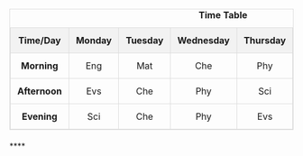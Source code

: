 <!DOCTYPE html>
<html lang="en">
<head>
    <meta charset="UTF-8">
    <meta name="viewport" content="width=device-width, initial-scale=1.0">
    <title>HTML Table</title>
    <style>
        table {
            width: 100%;
            border-collapse: collapse;
            border: 1px solid #ddd;
            margin: 20px 0;
        }
        table, th, td {
            border: 1px solid #ddd;
        }
        th, td {
            padding: 12px;
            text-align: center;
            border: 1px solid #ddd;
        }
        th {
            background-color: #f2f2f2;
        }
    </style>
</head>
<body>
    <table>
        <caption><b>Time Table</b></caption>
        <thead>
            <tr>
                <th>Time/Day</th>
                <th>Monday</th>
                <th>Tuesday</th>
                <th>Wednesday</th>
                <th>Thursday</th>
                <th>Friday</th>
                <th>Saturday</th>
                <th>Sunday</th>
            </tr>
        </thead>
        <tbody>
            <tr>
                <td><b>Morning</b></td>
                <td>Eng</td>
                <td>Mat</td>
                <td>Che</td>
                <td>Phy</td>
                <td>Sci</td>
                <td>Evs</td>
                <td>Break</td>
            </tr>
            <tr>
                <td><b>Afternoon</b></td>
                <td>Evs</td>
                <td>Che</td>
                <td>Phy</td>
                <td>Sci</td>
                <td>Mat</td>
                <td>Eng</td>
                <td>Break</td>
            </tr>
            <tr>
                <td><b>Evening</b></td>
                <td>Sci</td>
                <td>Che</td>
                <td>Phy</td>
                <td>Evs</td>
                <td>Eng</td>
                <td>Mat</td>
                <td>Break</td>
            </tr>
        </tbody>
    </table>
</body>
</html>****
